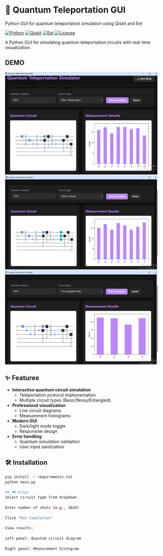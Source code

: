 # 🌌 Quantum Teleportation GUI
Python GUI for quantum teleportation simulation using Qiskit and Eel


[![Python](https://img.shields.io/badge/Python-3.8+-blue?logo=python)](https://python.org)
[![Qiskit](https://img.shields.io/badge/Qiskit-2.0.2-purple?logo=qiskit)](https://qiskit.org)
[![Eel](https://img.shields.io/badge/Eel-0.18.2-green)](https://github.com/python-eel/Eel)
[![License](https://img.shields.io/badge/License-MIT-gold)](LICENSE)

A Python GUI for simulating quantum teleportation circuits with real-time visualization.
## DEMO
![Basic Teleportation](image.png)
![Noisy channel](image-1.png)
![Pre Entangled state](image-2.png)
## ✨ Features

- **Interactive quantum circuit simulation**
  - Teleportation protocol implementation
  - Multiple circuit types (Basic/Noisy/Entangled)
- **Professional visualization**
  - Live circuit diagrams
  - Measurement histograms
- **Modern GUI**
  - Dark/light mode toggle
  - Responsive design
- **Error handling**
  - Quantum simulation validation
  - User input sanitization

## 🛠️ Installation
```bash
pip install -r requirements.txt  
python main.py

## 🎮 Usage
Select circuit type from dropdown

Enter number of shots (e.g., 1024)

Click "Run Simulation"

View results:

Left panel: Quantum circuit diagram

Right panel: Measurement histogram
